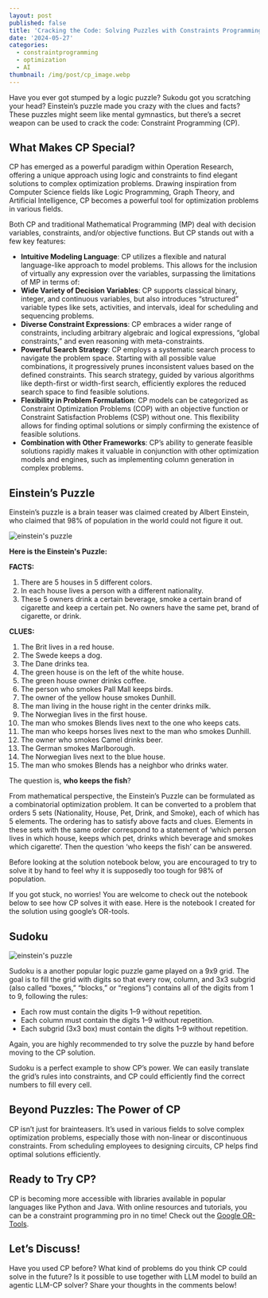 ```yaml
---
layout: post
published: false
title: 'Cracking the Code: Solving Puzzles with Constraints Programming'
date: '2024-05-27'
categories:
  - constraintprogramming
  - optimization
  - AI
thumbnail: /img/post/cp_image.webp
---
```


Have you ever got stumped by a logic puzzle? Sukodu got you scratching your head? Einstein’s puzzle made you crazy with the clues and facts? These puzzles might seem like mental gymnastics, but there’s a secret weapon can be used to crack the code: Constraint Programming (CP).
<!--more-->

## What Makes CP Special?
CP has emerged as a powerful paradigm within Operation Research, offering a unique approach using logic and constraints to find elegant solutions to complex optimization problems. Drawing inspiration from Computer Science fields like Logic Programming, Graph Theory, and Artificial Intelligence, CP becomes a powerful tool for optimization problems in various fields.

Both CP and traditional Mathematical Programming (MP) deal with decision variables, constraints, and/or objective functions. But CP stands out with a few key features:

- **Intuitive Modeling Language**: CP utilizes a flexible and natural language-like approach to model problems. This allows for the inclusion of virtually any expression over the variables, surpassing the limitations of MP in terms of:
- **Wide Variety of Decision Variables**: CP supports classical binary, integer, and continuous variables, but also introduces “structured” variable types like sets, activities, and intervals, ideal for scheduling and sequencing problems.
- **Diverse Constraint Expressions**: CP embraces a wider range of constraints, including arbitrary algebraic and logical expressions, “global constraints,” and even reasoning with meta-constraints.
- **Powerful Search Strategy**: CP employs a systematic search process to navigate the problem space. Starting with all possible value combinations, it progressively prunes inconsistent values based on the defined constraints. This search strategy, guided by various algorithms like depth-first or width-first search, efficiently explores the reduced search space to find feasible solutions.
- **Flexibility in Problem Formulation**: CP models can be categorized as Constraint Optimization Problems (COP) with an objective function or Constraint Satisfaction Problems (CSP) without one. This flexibility allows for finding optimal solutions or simply confirming the existence of feasible solutions.
- **Combination with Other Frameworks**: CP’s ability to generate feasible solutions rapidly makes it valuable in conjunction with other optimization models and engines, such as implementing column generation in complex problems.

## Einstein’s Puzzle

Einstein’s puzzle is a brain teaser was claimed created by Albert Einstein, who claimed that 98% of population in the world could not figure it out.

![einstein's puzzle]({{site.baseurl}}/img/post/einstein_puzzle.webp)

**Here is the Einstein's Puzzle:**

**FACTS:**
1. There are 5 houses in 5 different colors.
2. In each house lives a person with a different nationality.
3. These 5 owners drink a certain beverage, smoke a certain brand of cigarette and keep a certain pet. No owners have the same pet, brand of cigarette, or drink.

**CLUES:**
1. The Brit lives in a red house.
2. The Swede keeps a dog.
3. The Dane drinks tea.
4. The green house is on the left of the white house.
5. The green house owner drinks coffee.
6. The person who smokes Pall Mall keeps birds.
7. The owner of the yellow house smokes Dunhill.
8. The man living in the house right in the center drinks milk.
9. The Norwegian lives in the first house.
10. The man who smokes Blends lives next to the one who keeps cats.
11. The man who keeps horses lives next to the man who smokes Dunhill.
12. The owner who smokes Camel drinks beer.
13. The German smokes Marlborough.
14. The Norwegian lives next to the blue house.
15. The man who smokes Blends has a neighbor who drinks water.

The question is, **who keeps the fish**?


From mathematical perspective, the Einstein’s Puzzle can be formulated as a combinatorial optimization problem. It can be converted to a problem that orders 5 sets (Nationality, House, Pet, Drink, and Smoke), each of which has 5 elements. The ordering has to satisfy above facts and clues. Elements in these sets with the same order correspond to a statement of ‘which person lives in which house, keeps which pet, drinks which beverage and smokes which cigarette‘. Then the question ‘who keeps the fish’ can be answered.

Before looking at the solution notebook below, you are encouraged to try to solve it by hand to feel why it is supposedly too tough for 98% of population.

If you got stuck, no worries! You are welcome to check out the notebook below to see how CP solves it with ease. Here is the notebook I created for the solution using google’s OR-tools.



<script src="https://gist.github.com/stonefl/e58711cb9b39b5be2675726d2e6916c6.js"></script>


## Sudoku
![einstein's puzzle]({{site.baseurl}}/img/post/sudoku.webp)

Sudoku is a another popular logic puzzle game played on a 9x9 grid. The goal is to fill the grid with digits so that every row, column, and 3x3 subgrid (also called “boxes,” “blocks,” or “regions”) contains all of the digits from 1 to 9, following the rules:

- Each row must contain the digits 1–9 without repetition.
- Each column must contain the digits 1–9 without repetition.
- Each subgrid (3x3 box) must contain the digits 1–9 without repetition.

Again, you are highly recommended to try solve the puzzle by hand before moving to the CP solution.

Sudoku is a perfect example to show CP’s power. We can easily translate the grid’s rules into constraints, and CP could efficiently find the correct numbers to fill every cell.

<script src="https://gist.github.com/stonefl/800aecaa6e0a8e80a97db39d7ca4e04c.js"></script>


## Beyond Puzzles: The Power of CP
CP isn’t just for brainteasers. It’s used in various fields to solve complex optimization problems, especially those with non-linear or discontinuous constraints. From scheduling employees to designing circuits, CP helps find optimal solutions efficiently.

## Ready to Try CP?
CP is becoming more accessible with libraries available in popular languages like Python and Java. With online resources and tutorials, you can be a constraint programming pro in no time! Check out the [Google OR-Tools](https://developers.google.com/optimization/cp).

## Let’s Discuss!
Have you used CP before? What kind of problems do you think CP could solve in the future? Is it possible to use together with LLM model to build an agentic LLM-CP solver? Share your thoughts in the comments below!





